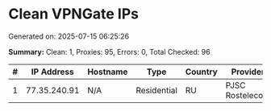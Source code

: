 # Clean VPNGate IPs
Generated on: 2025-07-15 06:25:26

**Summary:** Clean: 1, Proxies: 95, Errors: 0, Total Checked: 96

| # | IP Address | Hostname | Type | Country | Provider |
|---|------------|----------|------|---------|----------|
| 1 | 77.35.240.91 | N/A | Residential | RU | PJSC Rostelecom |
